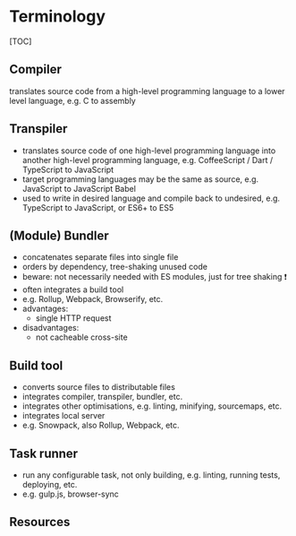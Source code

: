 # Terminology

[TOC]



## Compiler

translates source code from a high-level programming language to a lower level language, e.g. C to assembly



## Transpiler

- translates source code of one high-level programming language into another high-level programming language, e.g. CoffeeScript / Dart / TypeScript to JavaScript
- target programming languages may be the same as source, e.g. JavaScript to JavaScript
Babel
- used to write in desired language and compile back to undesired, e.g. TypeScript to JavaScript, or ES6+ to ES5



## (Module) Bundler

- concatenates separate files into single file
- orders by dependency, tree-shaking unused code
- beware: not necessarily needed with ES modules, just for tree shaking ❗️
- often integrates a build tool
- e.g. Rollup, Webpack, Browserify, etc.
- advantages:
  - single HTTP request
- disadvantages:
  - not cacheable cross-site



## Build tool

- converts source files to distributable files
- integrates compiler, transpiler, bundler, etc.
- integrates other optimisations, e.g. linting, minifying, sourcemaps, etc.
- integrates local server
- e.g. Snowpack, also Rollup, Webpack, etc.



## Task runner

- run any configurable task, not only building, e.g. linting, running tests, deploying, etc.
- e.g. gulp.js, browser-sync



## Resources